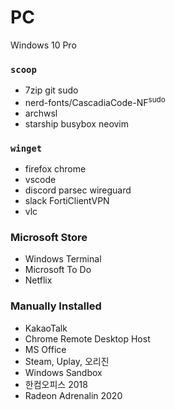 PC
========
Windows 10 Pro

### `scoop`
- 7zip git sudo
- nerd-fonts/CascadiaCode-NF<sup>sudo</sup>
- archwsl
- starship busybox neovim

### `winget`
- firefox chrome
- vscode
- discord parsec wireguard
- slack FortiClientVPN
- vlc

### Microsoft Store
- Windows Terminal
- Microsoft To Do
- Netflix

### Manually Installed
- KakaoTalk
- Chrome Remote Desktop Host
- MS Office
- Steam, Uplay, 오리진
- Windows Sandbox
- 한컴오피스 2018
- Radeon Adrenalin 2020

